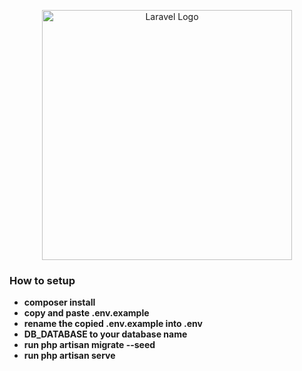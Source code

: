 <p align="center"><a href="https://laravel.com" target="_blank"><img src="https://raw.githubusercontent.com/laravel/art/master/logo-lockup/5%20SVG/2%20CMYK/1%20Full%20Color/laravel-logolockup-cmyk-red.svg" width="400" alt="Laravel Logo"></a></p>

### How to setup

- **composer install**
- **copy and paste .env.example**
- **rename the copied .env.example into .env**
- **DB_DATABASE to your database name**
- **run php artisan migrate --seed**
- **run php artisan serve**
